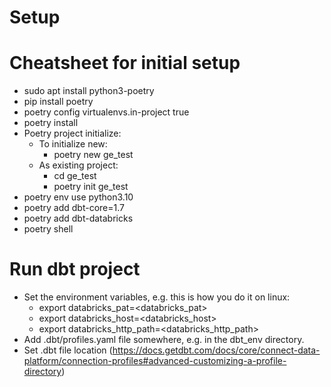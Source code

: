 # Setup

# Cheatsheet for initial setup

- sudo apt install python3-poetry
- pip install poetry
- poetry config virtualenvs.in-project true
- poetry install
- Poetry project initialize:
  - To initialize new:
    - poetry new ge_test
  - As existing project:
    - cd ge_test
    - poetry init ge_test
- poetry env use python3.10
- poetry add dbt-core=1.7
- poetry add dbt-databricks
- poetry shell

# Run dbt project

- Set the environment variables, e.g. this is how you do it on linux:
  - export databricks_pat=<databricks_pat>
  - export databricks_host=<databricks_host>
  - export databricks_http_path=<databricks_http_path>
- Add .dbt/profiles.yaml file somewhere, e.g. in the dbt_env directory.
- Set .dbt file location (<https://docs.getdbt.com/docs/core/connect-data-platform/connection-profiles#advanced-customizing-a-profile-directory>)
